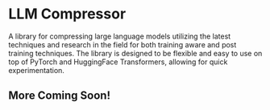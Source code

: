 # LLM Compressor

A library for compressing large language models utilizing the latest techniques and research in the field for both training aware and post training techniques. 
The library is designed to be flexible and easy to use on top of PyTorch and HuggingFace Transformers, allowing for quick experimentation.

## More Coming Soon!